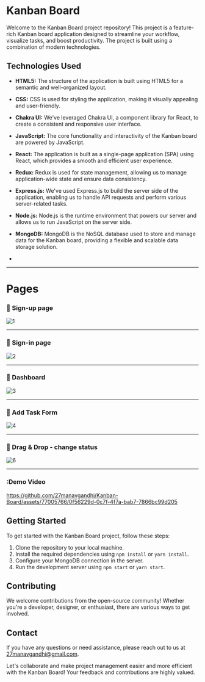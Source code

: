 # Kanban Board

Welcome to the Kanban Board project repository! This project is a feature-rich Kanban board application designed to streamline your workflow, visualize tasks, and boost productivity. The project is built using a combination of modern technologies.

## Technologies Used

- **HTML5:** The structure of the application is built using HTML5 for a semantic and well-organized layout.

- **CSS:** CSS is used for styling the application, making it visually appealing and user-friendly.

- **Chakra UI:** We've leveraged Chakra UI, a component library for React, to create a consistent and responsive user interface.

- **JavaScript:** The core functionality and interactivity of the Kanban board are powered by JavaScript.

- **React:** The application is built as a single-page application (SPA) using React, which provides a smooth and efficient user experience.

- **Redux:** Redux is used for state management, allowing us to manage application-wide state and ensure data consistency.

- **Express.js:** We've used Express.js to build the server side of the application, enabling us to handle API requests and perform various server-related tasks.

- **Node.js:** Node.js is the runtime environment that powers our server and allows us to run JavaScript on the server side.

- **MongoDB:** MongoDB is the NoSQL database used to store and manage data for the Kanban board, providing a flexible and scalable data storage solution.

- 
---
# Pages
### :small_blue_diamond: Sign-up page 
![1](https://github.com/27manavgandhi/Kanban-Board/assets/77005766/7b523a9d-fe13-46b7-8d98-7820dfeb1a91)

***
### :small_blue_diamond: Sign-in page
![2](https://github.com/27manavgandhi/Kanban-Board/assets/77005766/9bbd79ea-695e-47b7-8f50-55dc616e2fce)

***
### :small_blue_diamond: Dashboard
![3](https://github.com/27manavgandhi/Kanban-Board/assets/77005766/28b67c75-d852-42a2-82bd-38be6ff010d1)

***
### :small_blue_diamond: Add Task Form
![4](https://github.com/27manavgandhi/Kanban-Board/assets/77005766/440ebf9d-0519-491e-9367-b6f7309304e1)

***
### :small_blue_diamond: Drag & Drop - change status
![6](https://github.com/27manavgandhi/Kanban-Board/assets/77005766/7e014a08-5e71-4bd1-820a-cd9ab9823636)

***
### :Demo Video
https://github.com/27manavgandhi/Kanban-Board/assets/77005766/0f56229d-0c7f-4f7a-bab7-7866bc99d205


## Getting Started

To get started with the Kanban Board project, follow these steps:

1. Clone the repository to your local machine.
2. Install the required dependencies using `npm install` or `yarn install`.
3. Configure your MongoDB connection in the server.
4. Run the development server using `npm start` or `yarn start`.

## Contributing

We welcome contributions from the open-source community! Whether you're a developer, designer, or enthusiast, there are various ways to get involved.

## Contact

If you have any questions or need assistance, please reach out to us at 27manavgandhi@gmail.com.

Let's collaborate and make project management easier and more efficient with the Kanban Board! Your feedback and contributions are highly valued.
